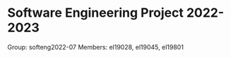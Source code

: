 # Software Engineering Project 2022-2023

Group: softeng2022-07
Members: el19028, el19045, el19801 
